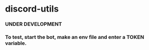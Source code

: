 # discord-utils

### UNDER DEVELOPMENT

### To test, start the bot, make an env file and enter a TOKEN variable.
